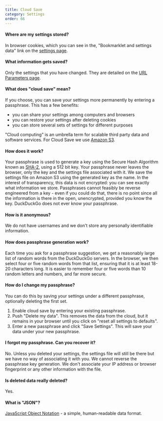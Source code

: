 ```yaml
---
title: Cloud Save
category: Settings
order: 66
---
```


<h4>Where are my settings stored?</h4>
<p>
    In browser cookies, which you can see in the, "Bookmarklet and settings data"
    link on the <a href="https://duckduckgo.com/settings">settings page</a>.
</p>

<h4>What information gets saved?</h4>
<p>
    Only the settings that you have changed. They are detailed on the
    <a href="https://duckduckgo.com/params">URL Parameters page</a>.
</p>

<h4>What does "cloud save" mean?</h4>
<p>
    If you choose, you can save your settings more permanently by entering a
    passphrase. This has a few benefits:
</p>
<ul>
    <li>you can share your settings among computers and browsers</li>
    <li>you can restore your settings after deleting cookies</li>
    <li>you can store several sets of settings for different purposes</li>
</ul>
<p>
    "Cloud computing" is an umbrella term for scalable third party data and software services. For Cloud Save we use <a href="https://aws.amazon.com/s3/">Amazon S3</a>.
</p>

<h4>How does it work?</h4>
<p>
    Your passphrase is used to generate a key using the Secure Hash Algorithm
    known as <a href="http://wikipedia.org/wiki/SHA-2">SHA-2</a>, using a 512 bit
    key. Your passphrase never leaves the browser, only the key and the settings
    file associated with it. We save the settings file on Amazon S3 using the
    generated key as the name. In the interest of transparency, this data is not
    encrypted: you can see exactly what information we store. Passphrases cannot
    feasibly be reverse engineered from a key - even if you could do that, there
    is no point since all the information is there in the open, unencrypted,
    provided you know the key. DuckDuckGo does not ever know your passphrase.
</p>

<h4>How is it anonymous?</h4>
<p>
    We do not have usernames and we don't store any personally identifiable
    information.
</p>

<h4>How does passphrase generation work?</h4>
<p>
    Each time you ask for a passphrase suggestion, we get a reasonably large list
    of random words from the DuckDuckGo servers. In the browser, we then select
    four or five random words from that list, ensuring that it is at least 18-20
    characters long. It is easier to remember four or five words than 10 random
    letters and numbers, and far more secure.
</p>

<h4>How do I change my passphrase?</h4>
<p>
    You can do this by saving your settings under a different passphrase,
    optionally deleting the first set.
</p>
<ol>
    <li>Enable cloud save by entering your existing passphrase.</li>
    <li>
        Push "Delete my data". This removes the data from the cloud, but it remains
        in your browser until you click on "reset all settings to defaults".
    </li>
    <li>
        Enter a new passphrase and click "Save Settings". This will save your data
        under your new passphrase.
    </li>
</ol>

<h4>I forgot my passphrase. Can you recover it?</h4>
<p>
    No. Unless you deleted your settings, the settings file will still be there
    but we have no way of associating it with you. We cannot reverse the
    passphrase key generation. We don't associate your IP address or browser
    fingerprint or any other information with the file.
</p>

<h4>Is deleted data really deleted?</h4>
<p>
    Yes.
</p>

<h4>What is "JSON"?</h4>
<p>
    <a href="http://json.org/">JavaScript Object Notation</a> - a simple,
    human-readable data format.
</p>
